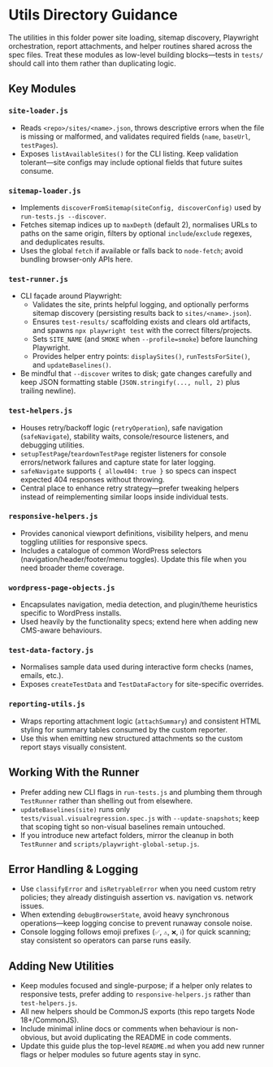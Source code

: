 # Utils Directory Guidance

The utilities in this folder power site loading, sitemap discovery, Playwright orchestration, report attachments, and helper routines shared across the spec files. Treat these modules as low-level building blocks—tests in `tests/` should call into them rather than duplicating logic.

## Key Modules

### `site-loader.js`
- Reads `<repo>/sites/<name>.json`, throws descriptive errors when the file is missing or malformed, and validates required fields (`name`, `baseUrl`, `testPages`).
- Exposes `listAvailableSites()` for the CLI listing. Keep validation tolerant—site configs may include optional fields that future suites consume.

### `sitemap-loader.js`
- Implements `discoverFromSitemap(siteConfig, discoverConfig)` used by `run-tests.js --discover`.
- Fetches sitemap indices up to `maxDepth` (default 2), normalises URLs to paths on the same origin, filters by optional `include`/`exclude` regexes, and deduplicates results.
- Uses the global `fetch` if available or falls back to `node-fetch`; avoid bundling browser-only APIs here.

### `test-runner.js`
- CLI façade around Playwright:
  - Validates the site, prints helpful logging, and optionally performs sitemap discovery (persisting results back to `sites/<name>.json`).
  - Ensures `test-results/` scaffolding exists and clears old artifacts, and spawns `npx playwright test` with the correct filters/projects.
  - Sets `SITE_NAME` (and `SMOKE` when `--profile=smoke`) before launching Playwright.
  - Provides helper entry points: `displaySites()`, `runTestsForSite()`, and `updateBaselines()`.
- Be mindful that `--discover` writes to disk; gate changes carefully and keep JSON formatting stable (`JSON.stringify(..., null, 2)` plus trailing newline).

### `test-helpers.js`
- Houses retry/backoff logic (`retryOperation`), safe navigation (`safeNavigate`), stability waits, console/resource listeners, and debugging utilities.
- `setupTestPage`/`teardownTestPage` register listeners for console errors/network failures and capture state for later logging.
- `safeNavigate` supports `{ allow404: true }` so specs can inspect expected 404 responses without throwing.
- Central place to enhance retry strategy—prefer tweaking helpers instead of reimplementing similar loops inside individual tests.

### `responsive-helpers.js`
- Provides canonical viewport definitions, visibility helpers, and menu toggling utilities for responsive specs.
- Includes a catalogue of common WordPress selectors (navigation/header/footer/menu toggles). Update this file when you need broader theme coverage.

### `wordpress-page-objects.js`
- Encapsulates navigation, media detection, and plugin/theme heuristics specific to WordPress installs.
- Used heavily by the functionality specs; extend here when adding new CMS-aware behaviours.

### `test-data-factory.js`
- Normalises sample data used during interactive form checks (names, emails, etc.).
- Exposes `createTestData` and `TestDataFactory` for site-specific overrides.

### `reporting-utils.js`
- Wraps reporting attachment logic (`attachSummary`) and consistent HTML styling for summary tables consumed by the custom reporter.
- Use this when emitting new structured attachments so the custom report stays visually consistent.

## Working With the Runner
- Prefer adding new CLI flags in `run-tests.js` and plumbing them through `TestRunner` rather than shelling out from elsewhere.
- `updateBaselines(site)` runs only `tests/visual.visualregression.spec.js` with `--update-snapshots`; keep that scoping tight so non-visual baselines remain untouched.
- If you introduce new artefact folders, mirror the cleanup in both `TestRunner` and `scripts/playwright-global-setup.js`.

## Error Handling & Logging
- Use `classifyError` and `isRetryableError` when you need custom retry policies; they already distinguish assertion vs. navigation vs. network issues.
- When extending `debugBrowserState`, avoid heavy synchronous operations—keep logging concise to prevent runaway console noise.
- Console logging follows emoji prefixes (`✅`, `⚠️`, `❌`, `ℹ️`) for quick scanning; stay consistent so operators can parse runs easily.

## Adding New Utilities
- Keep modules focused and single-purpose; if a helper only relates to responsive tests, prefer adding to `responsive-helpers.js` rather than `test-helpers.js`.
- All new helpers should be CommonJS exports (this repo targets Node 18+/CommonJS).
- Include minimal inline docs or comments when behaviour is non-obvious, but avoid duplicating the README in code comments.
- Update this guide plus the top-level `README.md` when you add new runner flags or helper modules so future agents stay in sync.
